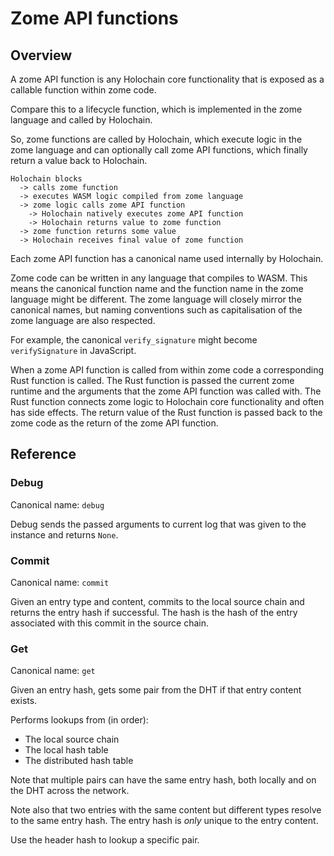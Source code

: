 # Zome API functions

## Overview

A zome API function is any Holochain core functionality that is exposed as a
callable function within zome code.

Compare this to a lifecycle function, which is implemented in the zome language 
and called by Holochain.

So, zome functions are called by Holochain, which execute logic in the zome
language and can optionally call zome API functions, which finally return a
value back to Holochain.

```
Holochain blocks
  -> calls zome function
  -> executes WASM logic compiled from zome language
  -> zome logic calls zome API function
    -> Holochain natively executes zome API function
    -> Holochain returns value to zome function
  -> zome function returns some value
  -> Holochain receives final value of zome function
```

Each zome API function has a canonical name used internally by Holochain.

Zome code can be written in any language that compiles to WASM. This means the
canonical function name and the function name in the zome language might be
different. The zome language will closely mirror the canonical names, but naming
conventions such as capitalisation of the zome language are also respected.

For example, the canonical `verify_signature` might become `verifySignature` in
JavaScript.

When a zome API function is called from within zome code a corresponding Rust
function is called. The Rust function is passed the current zome runtime and the
arguments that the zome API function was called with. The Rust function connects
zome logic to Holochain core functionality and often has side effects. The
return value of the Rust function is passed back to the zome code as the return
of the zome API function.

## Reference

### Debug

Canonical name: `debug`

Debug sends the passed arguments to current log that was given to the instance and returns `None`.

### Commit

Canonical name: `commit`

Given an entry type and content, commits to the local source chain and returns
the entry hash if successful. The hash is the hash of the entry associated with
this commit in the source chain.

### Get

Canonical name: `get`

Given an entry hash, gets some pair from the DHT if that entry content exists.

Performs lookups from (in order):

- The local source chain
- The local hash table
- The distributed hash table

Note that multiple pairs can have the same entry hash, both locally and on the
DHT across the network.

Note also that two entries with the same content but different types resolve to
the same entry hash. The entry hash is _only_ unique to the entry content.

Use the header hash to lookup a specific pair.
